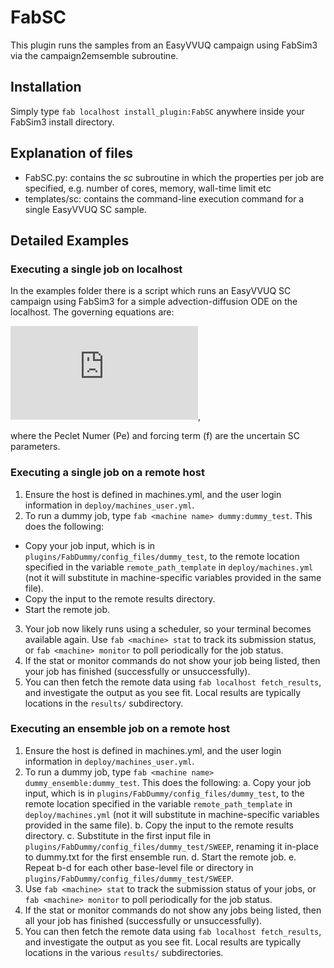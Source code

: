 # FabSC
This plugin runs the samples from an EasyVVUQ campaign using FabSim3 via the campaign2emsemble subroutine.

## Installation
Simply type `fab localhost install_plugin:FabSC` anywhere inside your FabSim3 install directory.

## Explanation of files
+ FabSC.py: contains the *sc* subroutine in which the properties per job are specified, e.g. number of cores, memory, wall-time limit etc
+ templates/sc: contains the command-line execution command for a single EasyVVUQ SC sample.

## Detailed Examples

### Executing a single job on localhost
In the examples folder there is a script which runs an EasyVVUQ SC campaign using FabSim3 for a simple advection-diffusion ODE on the localhost. The governing equations are:

![equation](https://latex.codecogs.com/gif.latex?%5Cfrac%7Bdu%7D%7Bdx%7D%20&plus;%20%5Cfrac%7B1%7D%7BPe%7D%5Cfrac%7Bd%5E2u%7D%7Bdx%7D%20%3D%20f),

where the Peclet Numer (Pe) and forcing term (f) are the uncertain SC parameters.

### Executing a single job on a remote host

1. Ensure the host is defined in machines.yml, and the user login information in `deploy/machines_user.yml`.
2. To run a dummy job, type `fab <machine name> dummy:dummy_test`. This does the following:
  - Copy your job input, which is in `plugins/FabDummy/config_files/dummy_test`, to the remote location specified in the variable `remote_path_template` in `deploy/machines.yml` (not it will substitute in machine-specific variables provided in the same file).
  - Copy the input to the remote results directory.
  - Start the remote job.
3. Your job now likely runs using a scheduler, so your terminal becomes available again. Use `fab <machine> stat` to track its submission status, or `fab <machine> monitor` to poll periodically for the job status.
4. If the stat or monitor commands do not show your job being listed, then your job has finished (successfully or unsuccessfully).
5. You can then fetch the remote data using `fab localhost fetch_results`, and investigate the output as you see fit. Local results are typically locations in the `results/` subdirectory.


### Executing an ensemble job on a remote host

1. Ensure the host is defined in machines.yml, and the user login information in `deploy/machines_user.yml`.
2. To run a dummy job, type `fab <machine name> dummy_ensemble:dummy_test`. This does the following:
  a. Copy your job input, which is in `plugins/FabDummy/config_files/dummy_test`, to the remote location specified in the variable `remote_path_template` in `deploy/machines.yml` (not it will substitute in machine-specific variables provided in the same file).
  b. Copy the input to the remote results directory.
  c. Substitute in the first input file in `plugins/FabDummy/config_files/dummy_test/SWEEP`, renaming it in-place to dummy.txt for the first ensemble run.
  d. Start the remote job.
  e. Repeat b-d for each other base-level file or directory in `plugins/FabDummy/config_files/dummy_test/SWEEP`.
3. Use `fab <machine> stat` to track the submission status of your jobs, or `fab <machine> monitor` to poll periodically for the job status.
4. If the stat or monitor commands do not show any jobs being listed, then all your job has finished (successfully or unsuccessfully).
5. You can then fetch the remote data using `fab localhost fetch_results`, and investigate the output as you see fit. Local results are typically locations in the various `results/` subdirectories.

